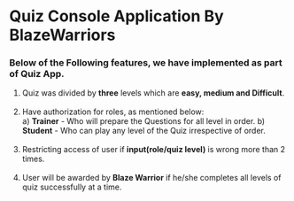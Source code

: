 # Quiz Console Application By BlazeWarriors
### Below of the Following features, we have implemented as part of Quiz App.

1. Quiz was divided by **three** levels which are **easy, medium and Difficult**.
   \
   &nbsp;
2. Have authorization for roles, as mentioned below:    
      a) **Trainer** - Who will prepare the Questions for all level in order.
      b) **Student** - Who can play any level of the Quiz irrespective of order.
   \
   &nbsp;
3. Restricting access of user if **input(role/quiz level)** is wrong more than 2 times.
   \
   &nbsp;
4. User will be awarded by **Blaze Warrior** if he/she completes all levels of quiz successfully at a time.
